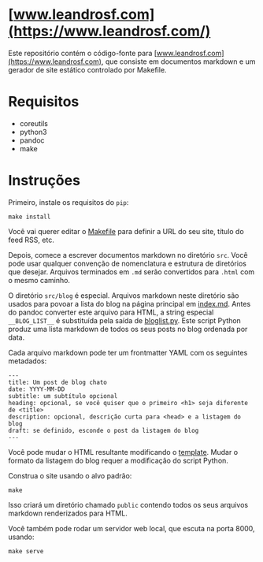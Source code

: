 [www.leandrosf.com](https://www.leandrosf.com/)
=========================

Este repositório contém o código-fonte para [www.leandrosf.com](https://www.leandrosf.com),
que consiste em documentos markdown e um gerador de site estático controlado por Makefile.

# Requisitos

- coreutils
- python3
- pandoc
- make

# Instruções

Primeiro, instale os requisitos do `pip`:

    make install

Você vai querer editar o [Makefile](Makefile) para definir a URL do seu site,
título do feed RSS, etc.

Depois, comece a escrever documentos markdown no diretório `src`. Você pode usar
qualquer convenção de nomenclatura e estrutura de diretórios que desejar. Arquivos terminados em
`.md` serão convertidos para `.html` com o mesmo caminho.

O diretório `src/blog` é especial. Arquivos markdown neste diretório são
usados para povoar a lista do blog na página principal em [index.md](src/index.md).
Antes do pandoc converter este arquivo para HTML, a string especial `__BLOG_LIST__`
é substituída pela saída de [bloglist.py](scripts/bloglist.py).
Este script Python produz uma lista markdown de todos os seus posts no blog ordenada por data.

Cada arquivo markdown pode ter um frontmatter YAML com os seguintes metadados:

    ---
    title: Um post de blog chato
    date: YYYY-MM-DD
    subtitle: um subtítulo opcional
    heading: opcional, se você quiser que o primeiro <h1> seja diferente de <title>
    description: opcional, descrição curta para <head> e a listagem do blog
    draft: se definido, esconde o post da listagem do blog
    ---

Você pode mudar o HTML resultante modificando o [template](templates/default.html).
Mudar o formato da listagem do blog requer a modificação do script Python.

Construa o site usando o alvo padrão:

    make

Isso criará um diretório chamado `public` contendo todos os seus arquivos markdown
renderizados para HTML.

Você também pode rodar um servidor web local, que escuta na porta 8000, usando:

    make serve
